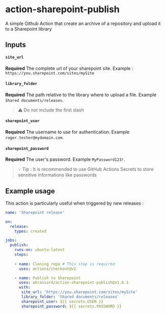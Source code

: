 # action-sharepoint-publish
A simple Github Action that create an archive of a repository and upload it to a Sharepoint library

## Inputs

#### `site_url`

**Required** The complete url of your sharepoint site. Example : `https://you.sharepoint.com/sites/mySite`

#### `library_folder`

**Required** The path relative to the library where to upload a file. Example `Shared documents/releases`.

> :warning: Do not include the first slash

#### `sharepoint_user`

**Required** The username to use for authentication. Example `roger.tester@mydomain.com`.

#### `sharepoint_password`

**Required** The user's password. Example `MyPassword123!`. 

> :bulb: Tip : It is recommended to use GitHub Actions Secrets to store sensitive informations like passwords

## Example usage 

This action is particularly useful when triggered by new releases :

```yml
name: 'Sharepoint release'

on:
  release:
    types: created

jobs:
  publish:
    runs-on: ubuntu-latest
    steps:
    
    - name: Cloning repo # This step is required
      uses: actions/checkout@v2

    - name: Publish to Sharepoint
      uses: obrassard/action-sharepoint-publish@v1.0.1
      with:
       site_url: 'https://you.sharepoint.com/sites/mySite'
       library_folder: 'Shared documents/releases'
       sharepoint_user: ${{ secrets.USER }}
       sharepoint_password: ${{ secrets.PASSWORD }}
```

